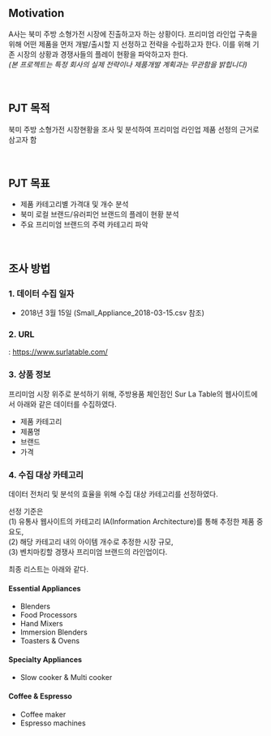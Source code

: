 ## Motivation
A사는 북미 주방 소형가전 시장에 진출하고자 하는 상황이다. 프리미엄 라인업 구축을 위해 어떤 제품을 먼저 개발/출시할 지 선정하고 전략을 수립하고자 한다.
이를 위해 기존 시장의 상황과 경쟁사들의 플레이 현황을 파악하고자 한다. </br>
_(본 프로젝트는 특정 회사의 실제 전략이나 제품개발 계획과는 무관함을 밝힙니다)_

</br> 

 
## PJT 목적
북미 주방 소형가전 시장현황을 조사 및 분석하여 프리미엄 라인업 제품 선정의 근거로 삼고자 함

</br>

## PJT 목표
* 제품 카테고리별 가격대 및 개수 분석
* 북미 로컬 브랜드/유러피언 브랜드의 플레이 현황 분석
* 주요 프리미엄 브랜드의 주력 카테고리 파악

</br>

## 조사 방법

### 1. 데이터 수집 일자
- 2018년 3월 15일 (Small_Appliance_2018-03-15.csv 참조)

### 2. URL
: https://www.surlatable.com/

### 3. 상품 정보
프리미엄 시장 위주로 분석하기 위해, 주방용품 체인점인 Sur La Table의 웹사이트에서 아래와 같은 데이터를 수집하였다. 

- 제품 카테고리
- 제품명
- 브랜드
- 가격

### 4. 수집 대상 카테고리
데이터 전처리 및 분석의 효율을 위해 수집 대상 카테고리를 선정하였다. </br><p>
선정 기준은 </br>
(1) 유통사 웹사이트의 카테고리 IA(Information Architecture)를 통해 추정한 제품 중요도, </br>
(2) 해당 카테고리 내의 아이템 개수로 추정한 시장 규모, </br>
(3) 벤치마킹할 경쟁사 프리미엄 브랜드의 라인업이다. </br><p>
최종 리스트는 아래와 같다. 

#### Essential Appliances
* Blenders
* Food Processors
* Hand Mixers
* Immersion Blenders
* Toasters & Ovens

#### Specialty Appliances
* Slow cooker & Multi cooker

#### Coffee & Espresso
* Coffee maker
* Espresso machines
